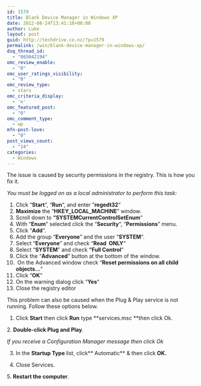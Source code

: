 ```yaml
---
id: 1579
title: Blank Device Manager in Windows XP
date: 2012-08-24T13:41:18+00:00
author: Luke
layout: post
guid: http://techdrive.co.nz/?p=1579
permalink: /win/blank-device-manager-in-windows-xp/
dsq_thread_id:
  - "865042194"
omc_review_enable:
  - "0"
omc_user_ratings_visibility:
  - "0"
omc_review_type:
  - stars
omc_criteria_display:
  - 'n'
omc_featured_post:
  - "0"
omc_comment_type:
  - wp
mfn-post-love:
  - "0"
post_views_count:
  - "14"
categories:
  - Windows
---
```

The issue is caused by security permissions in the registry. This is how you fix it.

_You must be logged on as a local administrator to perform this task:_

  1. Click &#8220;**Start**&#8220;, &#8220;**Run**&#8220;, and enter &#8220;**regedt32**&#8220;
  2. **Maximize** the &#8220;**HKEY\_LOCAL\_MACHINE**&#8221; window.
  3. Scroll down to **&#8220;SYSTEMCurrentControlSetEnum**&#8220;
  4. With &#8220;**Enum**&#8221; selected click the &#8220;**Security**&#8220;, &#8220;**Permissions**&#8221; menu.
  5. Click &#8220;**Add**&#8220;.
  6. Add the group &#8220;**Everyone**&#8221; and the user &#8220;**SYSTEM**&#8220;.
  7. Select &#8220;**Everyone**&#8221; and check &#8220;**Read  ONLY**&#8220;
  8. Select &#8220;**SYSTEM**&#8221; and check **&#8220;Full Control**&#8220;
  9. Click the &#8220;**Advanced**&#8221; button at the bottom of the window.
 10.  On the Advanced window check &#8220;**Reset permissions on all child objects&#8230;**&#8220;
 11. Click &#8220;**OK**&#8220;
 12. On the warning dialog click &#8220;**Yes**&#8220;
 13. Close the registry editor

This problem can also be caused when the Plug & Play service is not running. Follow these options below.

1. Click **Start** then click **Run** type **services.msc **then click Ok.
  
2. **Double-click Plug and Play**.

_If you receive a Configuration Manager message then click Ok_
  
3. In the **Startup Type** list, click** Automatic** & then click **OK.**
  
4. Close Services.
  
5. **Restart the computer**.
